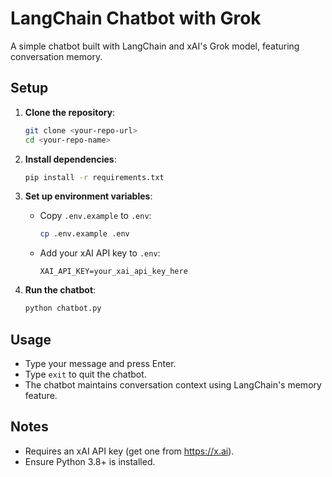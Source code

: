 # LangChain Chatbot with Grok

   A simple chatbot built with LangChain and xAI's Grok model, featuring conversation memory.

   ## Setup

   1. **Clone the repository**:
      ```bash
      git clone <your-repo-url>
      cd <your-repo-name>
      ```

   2. **Install dependencies**:
      ```bash
      pip install -r requirements.txt
      ```

   3. **Set up environment variables**:
      - Copy `.env.example` to `.env`:
        ```bash
        cp .env.example .env
        ```
      - Add your xAI API key to `.env`:
        ```
        XAI_API_KEY=your_xai_api_key_here
        ```

   4. **Run the chatbot**:
      ```bash
      python chatbot.py
      ```

   ## Usage
   - Type your message and press Enter.
   - Type `exit` to quit the chatbot.
   - The chatbot maintains conversation context using LangChain's memory feature.

   ## Notes
   - Requires an xAI API key (get one from https://x.ai).
   - Ensure Python 3.8+ is installed.